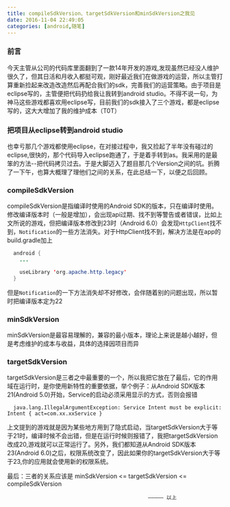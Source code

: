 ```yaml
---
title: compileSdkVersion、targetSdkVersion和minSdkVersion之我见
date: 2016-11-04 22:49:05
categories: [android,随笔]
---
```

### 前言
今天主管从公司的代码库里面翻到了一款14年开发的游戏,发现虽然已经没人维护很久了，但其日活和月收入都挺可观，刚好最近我们在做游戏的运营，所以主管打算重新捡起来改造改造然后再配合我们的sdk，完善我们的运营策略。<!-- more -->由于项目是eclipse写的，主管便把代码扔给我让我转到android studio。不得不说一句，为神马这些游戏都喜欢用eclipse写，目前我们的sdk接入了三个游戏，都是eclipse写的，这大大增加了我的维护成本（T0T）

### 把项目从eclipse转到android studio
也幸亏那几个游戏都使用eclipse，在对接过程中，我又捡起了半年没有碰过的eclipse,很快的，那个代码导入eclipse跑通了，于是着手转到as。我采用的是最笨的方法--把代码拷贝过去。于是大脚迈入了题目那几个Version之间的坑。折腾了一下午，也算大概理了理他们之间的关系，在此总结一下，以便之后回顾。

### compileSdkVersion
compileSdkVersion是指编译时使用的Android SDK的版本，只在编译时使用。修改编译版本时（一般是增加），会出现api过期、找不到等警告或者错误，比如上文所说的游戏，但把编译版本修改到23时（Android 6.0）会发现`HttpClient`找不到，`Notification`的一些方法消失。对于HttpClient找不到，解决方法是在app的build.gradle加上
```java
  android {
    ...

    useLibrary 'org.apache.http.legacy'
  }
```
但是`Notification`的一下方法消失却不好修改，会伴随着别的问题出现，所以暂时把编译版本定为22

### minSdkVersion
minSdkVersion是最容易理解的，兼容的最小版本，理论上来说是越小越好，但是考虑维护的成本与收益，具体的选择因项目而异

### targetSdkVersion
targetSdkVersion是三者之中最重要的一个，所以我把它放在了最后，它的作用域在运行时，是你使用新特性的重要依据，举个例子：从Android SDK版本21(Android 5.0)开始，Service的启动必须采用显示的方式，否则会报错
```code
  java.lang.IllegalArgumentException: Service Intent must be explicit: Intent { act=com.xx.xxService }
```
上文提到的游戏就是因为某些地方用到了隐式启动，当targetSdkVersion大于等于21时，编译时候不会出错，但是在运行时候则报错了，我把targetSdkVersion改成20,游戏就可以正常运行了。另外，我们都知道从Android SDK版本23(Android 6.0)之后，权限系统改变了，因此如果你的targetSdkVersion大于等于23,你的应用就会使用新的权限系统。

最后：三者的关系应该是 minSdkVersion <= targetSdkVersion <= compileSdkVersion

                                                  ————— 以上

